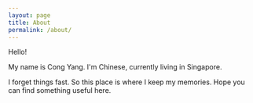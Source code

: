 ```yaml
---
layout: page
title: About
permalink: /about/
---
```


Hello! 

My name is Cong Yang. I'm Chinese, currently living in Singapore.

I forget things fast. So this place is where I keep my memories. Hope you can find something useful here.